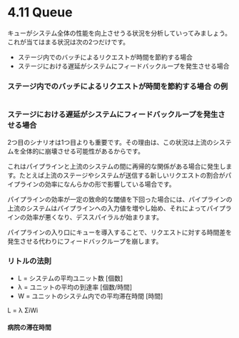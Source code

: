 # 4.11 Queue

キューがシステム全体の性能を向上させうる状況を分析していってみましょう。これが当てはまる状況は次の2つだけです。

* ステージ内でのバッチによるリクエストが時間を節約する場合
* ステージにおける遅延がシステムにフィードバックループを発生させる場合

### ステージ内でのバッチによるリクエストが時間を節約する場合 の例

```go
```

### ステージにおける遅延がシステムにフィードバックループを発生させる場合

2つ目のシナリオは1つ目よりも重要です。その理由は、この状況は上流のシステムを全体的に崩壊させる可能性があるからです。

これはパイプラインと上流のシステムの間に再帰的な関係がある場合に発生します。たとえば上流のステージやシステムが送信する新しいリクエストの割合がパイプラインの効率になんらかの形で影響している場合です。

パイプラインの効率が一定の致命的な閾値を下回った場合には、パイプラインの上流のシステムはパイプラインへの入力値を増やし始め、それによってパイプラインの効率が悪くなり、デススパイラルが始まります。

パイプラインの入り口にキューを導入することで、リクエストに対する時間差を発生させる代わりにフィードバックループを崩します。

### リトルの法則

* L = システムの平均ユニット数 [個数]
* λ = ユニットの平均の到達率 [個数/時間]
* W = ユニットのシステム内での平均滞在時間 [時間]

L = λ ΣiWi

#### 病院の滞在時間